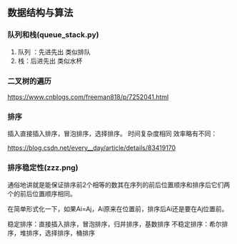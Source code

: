 ## 数据结构与算法

### 队列和栈(queue_stack.py)
1. 队列 ：先进先出 类似排队
2. 栈：后进先出 类似水杯

### 二叉树的遍历
https://www.cnblogs.com/freeman818/p/7252041.html

### 排序
插入直接插入排序，冒泡排序，选择排序。 时间复杂度相同 效率略有不同：

https://blog.csdn.net/every__day/article/details/83419170

### 排序稳定性(zzz.png)
通俗地讲就是能保证排序前2个相等的数其在序列的前后位置顺序和排序后它们两个的前后位置顺序相同。

在简单形式化一下，如果Ai=Aj，Ai原来在位置前，排序后Ai还是要在Aj位置前。

稳定排序：直接插入排序，冒泡排序，归并排序，基数排序
不稳定排序：希尔排序，堆排序，选择排序，桶排序